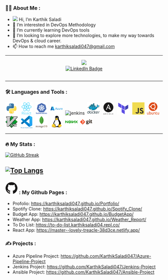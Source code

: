 ### :man_technologist: About Me :

- <img src="https://media.giphy.com/media/hvRJCLFzcasrR4ia7z/giphy.gif" width="30"/> Hi, I’m Karthik Saladi
- 👀 I’m interested in DevOps Methodology
- 🌱 I’m currently learning DevOps tools
- 💞️ I’m looking to explore more technologies, to make my way towards DevOps & cloud career.
- 📫 How to reach me karthiksaladi047@gmail.com

---

<div id="header" align="center">
  <img src="https://media.giphy.com/media/f3iwJFOVOwuy7K6FFw/giphy.gif" width="400">
  <div id="badges">
      <a href="https://www.linkedin.com/in/sai-sampath-karthik-saladi-76a42a259">
        <img src="https://img.shields.io/badge/LinkedIn-blue?style=for-the-badge&logo=linkedin&logoColor=white" alt="LinkedIn Badge"/>
      </a><br>
      <img src="https://komarev.com/ghpvc/?username=KarthikSaladi047&style=flat-square&color=blue" alt=""/>
  </div>
</div>

---
### :hammer_and_wrench: Languages and Tools :
<div>
    <img src="https://github.com/devicons/devicon/blob/master/icons/python/python-original.svg" title="python" alt="python" width="40" height="40"/>&nbsp;
    <img src="https://github.com/devicons/devicon/blob/master/icons/react/react-original-wordmark.svg" title="React" alt="React" width="40" height="40"/>&nbsp;
    <img src="https://github.com/devicons/devicon/blob/master/icons/kubernetes/kubernetes-plain-wordmark.svg" title="kubernetes" alt="kubernetes" width="40" height="40"/>&nbsp;
    <img src="https://github.com/devicons/devicon/blob/master/icons/azure/azure-original-wordmark.svg" title="azure" alt="azure" width="40" height="40"/>&nbsp;
    <img src="https://cdn.jsdelivr.net/gh/devicons/devicon/icons/jenkins/jenkins-original.svg" title="jenkinsjenkins" alt="jenkins" width="40" height="40"/>&nbsp;
    <img src="https://github.com/devicons/devicon/blob/master/icons/docker/docker-original-wordmark.svg" title="dockerdocker" alt="docker " width="40" height="40"/>&nbsp;
    <img src="https://github.com/devicons/devicon/blob/master/icons/ansible/ansible-original-wordmark.svg"  title="ansibleansible" alt="ansible" width="40" height="40"/>&nbsp;
    <img src="https://github.com/devicons/devicon/blob/master/icons/terraform/terraform-original.svg" title="terraform" alt="terraform" width="40" height="40"/>&nbsp;
    <img src="https://github.com/devicons/devicon/blob/master/icons/javascript/javascript-original.svg" title="JavaScript" alt="JavaScript" width="40" height="40"/>&nbsp;
    <img src="https://github.com/devicons/devicon/blob/master/icons/ubuntu/ubuntu-plain-wordmark.svg" title="ubuntu" alt="ubuntu" width="40" height="40"/>&nbsp;
    <img src="https://github.com/devicons/devicon/blob/master/icons/vim/vim-original.svg" title="vim"  alt="vim" width="40" height="40"/>&nbsp;
      <img src="https://github.com/devicons/devicon/blob/master/icons/vscode/vscode-original-wordmark.svg" title="vscode"  alt="vscode" width="40" height="40"/>&nbsp;
    <img src="https://github.com/devicons/devicon/blob/master/icons/mongodb/mongodb-original-wordmark.svg" title="mongodbmongodb" alt="mongodb" width="40" height="40"/>&nbsp;
    <img src="https://github.com/devicons/devicon/blob/master/icons/linux/linux-original.svg" title="linuxlinux" alt="linux" width="40" height="40"/>&nbsp;
    <img src="https://github.com/devicons/devicon/blob/master/icons/nginx/nginx-original.svg" title="nginx" alt="nginx" width="40" height="40"/>&nbsp;
    <img src="https://github.com/devicons/devicon/blob/master/icons/git/git-original-wordmark.svg" title="Git" **alt="Git" width="40" height="40"/>
</div>

---

### :fire: My Stats :
[![GitHub Streak](http://github-readme-streak-stats.herokuapp.com?user=KarthikSaladi047&theme=dark&hide_border=true&border_radius=60&date_format=j%20M%5B%20Y%5D)](https://git.io/streak-stats)

[![Top Langs](https://github-readme-stats.vercel.app/api/top-langs/?username=KarthikSaladi047&layout=compact)](https://github.com/anuraghazra/github-readme-stats)
---
### <img src="https://github.com/devicons/devicon/blob/master/icons/github/github-original.svg" title="github" alt="github" width="40" height="40"/> : My Github Pages :

- Profolio: https://karthiksaladi047.github.io/Portfolio/
- Spotify Clone: https://karthiksaladi047.github.io/Spotify_Clone/
- Budget App: https://karthiksaladi047.github.io/BudgetApp/
- Weather App: https://karthiksaladi047.github.io/Weather_Report/
- To Do List: https://to-do-list.karthiksaladi04.repl.co/
- React App: https://master--lovely-treacle-38d3ce.netlify.app/

### :writing_hand: Projects :
- Azure Pipeline Project: https://github.com/KarthikSaladi047/Azure-Pipeline-Project
- Jenkins Project: https://github.com/KarthikSaladi047/Jenkins-Project
- Ansible Project: https://github.com/KarthikSaladi047/Ansible-Project

<!---
KarthikSaladi047/KarthikSaladi047 is a ✨ special ✨ repository because its `README.md` (this file) appears on your GitHub profile.
You can click the Preview link to take a look at your changes.
--->

